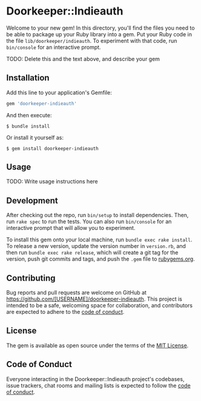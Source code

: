 # Doorkeeper::Indieauth

Welcome to your new gem! In this directory, you'll find the files you need to be able to package up your Ruby library into a gem. Put your Ruby code in the file `lib/doorkeeper/indieauth`. To experiment with that code, run `bin/console` for an interactive prompt.

TODO: Delete this and the text above, and describe your gem

## Installation

Add this line to your application's Gemfile:

```ruby
gem 'doorkeeper-indieauth'
```

And then execute:

    $ bundle install

Or install it yourself as:

    $ gem install doorkeeper-indieauth

## Usage

TODO: Write usage instructions here

## Development

After checking out the repo, run `bin/setup` to install dependencies. Then, run `rake spec` to run the tests. You can also run `bin/console` for an interactive prompt that will allow you to experiment.

To install this gem onto your local machine, run `bundle exec rake install`. To release a new version, update the version number in `version.rb`, and then run `bundle exec rake release`, which will create a git tag for the version, push git commits and tags, and push the `.gem` file to [rubygems.org](https://rubygems.org).

## Contributing

Bug reports and pull requests are welcome on GitHub at https://github.com/[USERNAME]/doorkeeper-indieauth. This project is intended to be a safe, welcoming space for collaboration, and contributors are expected to adhere to the [code of conduct](https://github.com/[USERNAME]/doorkeeper-indieauth/blob/master/CODE_OF_CONDUCT.md).


## License

The gem is available as open source under the terms of the [MIT License](https://opensource.org/licenses/MIT).

## Code of Conduct

Everyone interacting in the Doorkeeper::Indieauth project's codebases, issue trackers, chat rooms and mailing lists is expected to follow the [code of conduct](https://github.com/[USERNAME]/doorkeeper-indieauth/blob/master/CODE_OF_CONDUCT.md).
